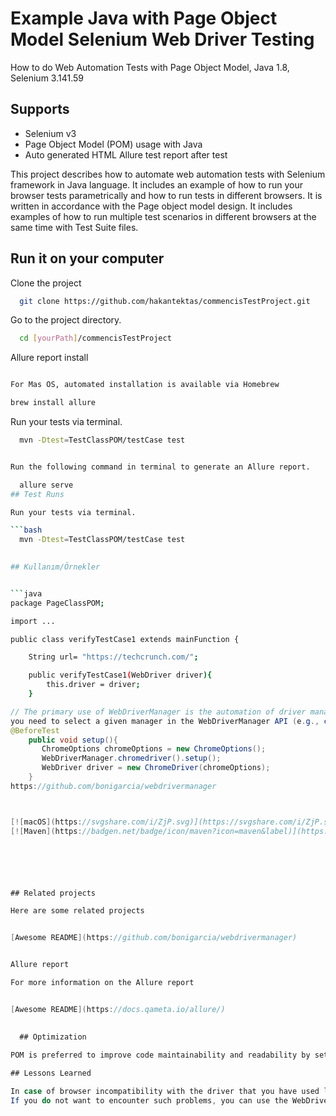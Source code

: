 
# Example Java with Page Object Model Selenium Web Driver Testing

How to do Web Automation Tests with Page Object Model, Java 1.8, Selenium 3.141.59




## **Supports**

* Selenium v3
* Page Object Model (POM) usage with Java
* Auto generated HTML Allure test report after test

This project describes how to automate web automation tests with Selenium framework in Java language. It includes an example of how to run your browser tests parametrically and how to run tests in different browsers. It is written in accordance with the Page object model design. It includes examples of how to run multiple test scenarios in different browsers at the same time with Test Suite files.
## Run it on your computer

Clone the project

```bash
  git clone https://github.com/hakantektas/commencisTestProject.git
```

Go to the project directory.

```bash
  cd [yourPath]/commencisTestProject
```

Allure report install

```bash

For Mas OS, automated installation is available via Homebrew

brew install allure
```

Run your tests via terminal. 

```bash
  mvn -Dtest=TestClassPOM/testCase test

```

```bash

Run the following command in terminal to generate an Allure report.

  allure serve 
## Test Runs

Run your tests via terminal. 

```bash
  mvn -Dtest=TestClassPOM/testCase test

  
## Kullanım/Örnekler


```java
package PageClassPOM;

import ...

public class verifyTestCase1 extends mainFunction {

    String url= "https://techcrunch.com/";

    public verifyTestCase1(WebDriver driver){
        this.driver = driver;
    }
```

```java
// The primary use of WebDriverManager is the automation of driver management. For using this feature, 
you need to select a given manager in the WebDriverManager API (e.g., chromedriver() for Chrome) and invoke the method setup().
@BeforeTest
    public void setup(){
       ChromeOptions chromeOptions = new ChromeOptions();
       WebDriverManager.chromedriver().setup();
       WebDriver driver = new ChromeDriver(chromeOptions);
    }
https://github.com/bonigarcia/webdrivermanager



[![macOS](https://svgshare.com/i/ZjP.svg)](https://svgshare.com/i/ZjP.svg)
[![Maven](https://badgen.net/badge/icon/maven?icon=maven&label)](https://https://maven.apache.org/)






## Related projects

Here are some related projects


[Awesome README](https://github.com/bonigarcia/webdrivermanager)


Allure report 

For more information on the Allure report 


[Awesome README](https://docs.qameta.io/allure/)
  

  ## Optimization

POM is preferred to improve code maintainability and readability by setting common methods and elements to a variable.
  
## Lessons Learned

In case of browser incompatibility with the driver that you have used locally, use an updated browser and update your driver.
If you do not want to encounter such problems, you can use the WebDriverManager made by bonigarcia. -> https://github.com/bonigarcia/webdrivermanager


  
